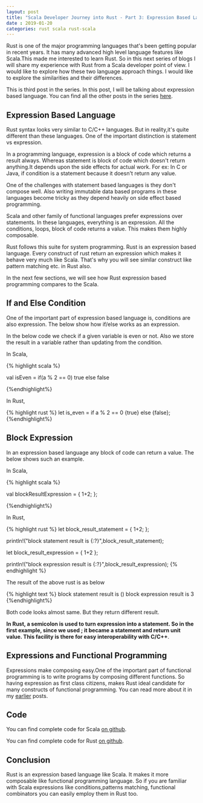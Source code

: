 ```yaml
---
layout: post
title: "Scala Developer Journey into Rust - Part 3: Expression Based Language"
date : 2019-01-20
categories: rust scala rust-scala
---
```

Rust is one of the major programming languages that's been getting popular in recent years. It has many advanced high level language features like Scala.This made me interested to learn Rust. So in this next series of blogs I will share my experience with Rust from a Scala developer point of view. I would like to explore how these two language approach things. I would like to explore the similarities and their differences.

This is third post in the series. In this post, I will be talking about expression based language. You can find all the other posts in the series [here](/categories/rust-scala).

## Expression Based Language

Rust syntax looks very similar to C/C++ languages. But in reality,it's quite different than these languages. One of the important distinction is statement vs expression.

In a programming language, expression is a block of code which returns a result always. Whereas statement is block of code which doesn't return anything.It depends upon the side effects for actual work. For ex: In C or Java, if condition is a statement because it doesn't return any value.

One of the challenges with statement based languages is they don't compose well. Also writing immutable data based programs in these languages become tricky as they depend heavily on side effect based programming.

Scala and other family of functional languages prefer expressions over statements. In these languages, everything is an expression. All the conditions, loops, block of code returns a value. This makes them highly composable. 

Rust follows this suite for system programming. Rust is an expression based language. Every construct of rust return an expression which makes it behave very much like Scala. That's why you will see similar construct like pattern matching etc. in Rust also.

In the next few sections, we will see how Rust expression based programming compares to the Scala.

## If and Else Condition

One of the important part of expression based language is, conditions are also expression. The below show how if/else works as an expression.

In the below code we check if a given variable is even or not. Also we store the result in a variable rather than updating from the condition.

In Scala,

{% highlight scala %}

val isEven = if(a % 2 == 0) true else false

{%endhighlight%}

In Rust,

{% highlight rust %}
let is_even = if a % 2 == 0 {true} else {false};
{%endhighlight%}


## Block Expression

In an expression based language any block of code can return a value. The below shows such an example.

In Scala,

{% highlight scala %}

 val blockResultExpression =  {
      1+2;
 };

{%endhighlight%}


In Rust, 

{% highlight rust %}
let block_result_statement =  {
  1+2;
};

println!("block statement result is {:?}",block_result_statement);

let block_result_expression =  {
   1+2
};

println!("block expression result is {:?}",block_result_expression);
{% endhighlight %}


The result of the above rust is as below

{% highlight text %}
block statement result is ()
block expression result is 3
{%endhighlight%}

Both code looks almost same. But they return different result.

**In Rust, a semicolon is used to turn expression into a statement. So in the first example, since we used ; it became a statement and return unit value. This facility is there for easy interoperability with C/C++**.

## Expressions and Functional Programming

Expressions make composing easy.One of the important part of functional programming is to write programs by composing different functions. So having expression as first class citizens, makes Rust ideal candidate for many constructs of functional programming. You can read more about it in my [earlier](/categories/rust-functional) posts.
## Code

You can find complete code for Scala [on github](https://github.com/phatak-dev/rust-scala/blob/master/scala/src/main/scala/com/madhukaraphatak/scala/simple/Expression.scala).

You can find complete code for Rust [on github](https://github.com/phatak-dev/rust-scala/blob/master/rust/simple/src/bin/expression.rs).

## Conclusion

Rust is an expression based language like Scala. It makes it more composable like functional programming language. So if you are familiar with Scala expressions like conditions,patterns matching, functional combinators you can easily employ them in Rust too.
